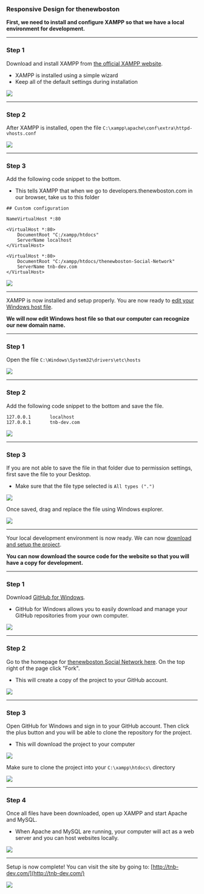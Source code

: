 ### Responsive Design for thenewboston

**First, we need to install and configure XAMPP so that we have a local environment for development.**

***

### Step 1

Download and install XAMPP from [the official XAMPP website](https://www.apachefriends.org/index.html).
* XAMPP is installed using a simple wizard
* Keep all of the default settings during installation

![](http://i.imgur.com/jK0Xeon.png)

***

### Step 2

After XAMPP is installed, open the file `C:\xampp\apache\conf\extra\httpd-vhosts.conf` 

![](http://i.imgur.com/mvwnGfi.png)

***

### Step 3

Add the following code snippet to the bottom.
* This tells XAMPP that when we go to developers.thenewboston.com in our browser, take us to this folder

```
## Custom configuration

NameVirtualHost *:80

<VirtualHost *:80>
    DocumentRoot "C:/xampp/htdocs"
    ServerName localhost
</VirtualHost>

<VirtualHost *:80>
    DocumentRoot "C:/xampp/htdocs/thenewboston-Social-Network"
    ServerName tnb-dev.com
</VirtualHost>
```

![](http://i.imgur.com/4tQLlke.png)

***

XAMPP is now installed and setup properly. You are now ready to [edit your Windows host file](https://github.com/thenewboston-developers/thenewboston-Social-Network/wiki/Edit-Windows-Host-File).

**We will now edit Windows host file so that our computer can recognize our new domain name.**

***

### Step 1

Open the file `C:\Windows\System32\drivers\etc\hosts`

![](http://i.imgur.com/8NY7D2K.png)

***

### Step 2

Add the following code snippet to the bottom and save the file.

```
127.0.0.1       localhost
127.0.0.1       tnb-dev.com
```

![](http://i.imgur.com/TFqmgRE.png)

***

### Step 3

If you are not able to save the file in that folder due to permission settings, first save the file to your Desktop.
* Make sure that the file type selected is `All types (".")`

![](http://i.imgur.com/M94vqJx.png)

Once saved, drag and replace the file using Windows explorer. 

![](http://i.imgur.com/sP0UIxe.png)

***

Your local development environment is now ready. We can now [download and setup the project](https://github.com/thenewboston-developers/thenewboston-Social-Network/wiki/Forking-the-Repository).

**You can now download the source code for the website so that you will have a copy for development.**

***

### Step 1

Download [GitHub for Windows](https://windows.github.com/).
* GitHub for Windows allows you to easily download and manage your GitHub repositories from your own computer.

![](http://i.imgur.com/RJk3m0g.png)

***

### Step 2

Go to the homepage for [thenewboston Social Network here](https://github.com/thenewboston-developers/thenewboston-Social-Network). On the top right of the page click "Fork". 
* This will create a copy of the project to your GitHub account.

![](http://i.imgur.com/pcmhvEr.png)

***

### Step 3

Open GitHub for Windows and sign in to your GitHub account. Then click the plus button and you will be able to clone the repository for the project.
* This will download the project to your computer

![](http://i.imgur.com/Uli8pWn.png)

Make sure to clone the project into your `C:\xampp\htdocs\` directory

![](http://i.imgur.com/U6iqckp.png)

***

### Step 4

Once all files have been downloaded, open up XAMPP and start Apache and MySQL.
* When Apache and MySQL are running, your computer will act as a web server and you can host websites locally.

![](http://i.imgur.com/zPphQkf.png)

***

Setup is now complete! You can visit the site by going to: [http://tnb-dev.com/](http://tnb-dev.com/)

![](http://i.imgur.com/mt3jzEM.png)
